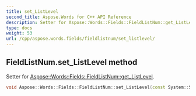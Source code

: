 ```yaml
---
title: set_ListLevel
second_title: Aspose.Words for C++ API Reference
description: Setter for Aspose::Words::Fields::FieldListNum::get_ListLevel. 
type: docs
weight: 53
url: /cpp/aspose.words.fields/fieldlistnum/set_listlevel/
---
```

## FieldListNum.set_ListLevel method


Setter for [Aspose::Words::Fields::FieldListNum::get_ListLevel](../get_listlevel/).

```cpp
void Aspose::Words::Fields::FieldListNum::set_ListLevel(const System::String &value)
```

